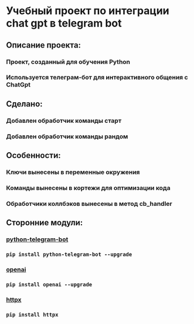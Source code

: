 # Учебный проект по интеграции chat gpt в telegram bot

## Описание проекта:
### Проект, созданный для обучения Python
### Используется телеграм-бот для интерактивного общения с ChatGpt

## Сделано:
### Добавлен обработчик команды старт
### Добавлен обработчик команды рандом

## Особенности:
### Ключи вынесены в переменные окружения
### Команды вынесены в кортежи для оптимизации кода
### Обработчики коллбэков вынесены в метод cb_handler

## Сторонние модули:
### [python-telegram-bot](https://docs.python-telegram-bot.org/en/stable/index.html)
### `pip install python-telegram-bot --upgrade`
### [openai](https://github.com/openai/openai-python)
### `pip install openai --upgrade`
### [httpx](https://www.python-httpx.org/)
### `pip install httpx`
